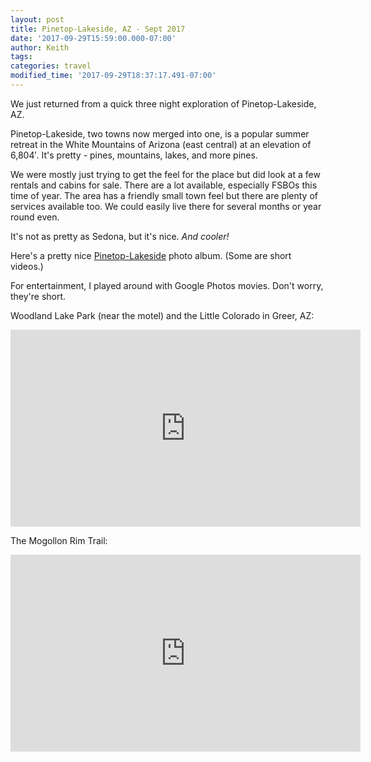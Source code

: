 ```yaml
---
layout: post
title: Pinetop-Lakeside, AZ - Sept 2017
date: '2017-09-29T15:59:00.000-07:00'
author: Keith
tags:
categories: travel
modified_time: '2017-09-29T18:37:17.491-07:00'
---
```

We just returned from a quick three night exploration of
Pinetop-Lakeside, AZ.

Pinetop-Lakeside, two towns now merged into one, is a popular summer
retreat in the White Mountains of Arizona (east central) at an elevation
of 6,804′. It's pretty - pines, mountains, lakes, and more pines.

We were mostly just trying to get the feel for the place but did look at
a few rentals and cabins for sale. There are a lot available, especially
FSBOs this time of year. The area has a friendly small town feel but
there are plenty of services available too. We could easily live there
for several months or year round even.

It's not as pretty as Sedona, but it's nice. *And cooler!*

Here's a pretty nice [Pinetop-Lakeside](https://photos.app.goo.gl/BZjUplYMMkp50Y4m1) photo album.
(Some are short videos.)

For entertainment, I played around with Google Photos movies. Don't
worry, they're short.

Woodland Lake Park (near the motel) and the Little Colorado in Greer,
AZ:  
<div class="embed-responsive embed-responsive-16by9">
     <iframe width="560" height="315" src="https://www.youtube.com/embed/yMJk4Q8C1mA" frameborder="0" allow="accelerometer; autoplay; encrypted-media; gyroscope; picture-in-picture" allowfullscreen></iframe>
</div>

The Mogollon Rim Trail: 
<div class="embed-responsive embed-responsive-16by9">
     <iframe width="560" height="315" src="https://www.youtube.com/embed/pXIUogH8IQY" frameborder="0" allow="accelerometer; autoplay; encrypted-media; gyroscope; picture-in-picture" allowfullscreen></iframe>
</div>
